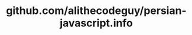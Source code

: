 ---
layout: post
title: github.com/alithecodeguy/persian-javascript.info
categories: link
tags: [انگلیسی, گیت‌هاب, برنامه‌نویسی]
---
